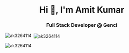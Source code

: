 <h1 align="center">Hi 👋, I'm Amit Kumar</h1>
<h3 align="center">Full Stack Developer @ Genci</h3>

<p><img align="left" src="https://github-readme-stats.vercel.app/api/top-langs?username=ak3264114&show_icons=true&locale=en&layout=compact" alt="ak3264114" /></p>

<p>&nbsp;<img align="center" src="https://github-readme-stats.vercel.app/api?username=ak3264114&show_icons=true&locale=en" alt="ak3264114" /></p>

<p><img align="center" src="https://github-readme-streak-stats.herokuapp.com/?user=ak3264114&" alt="ak3264114" /></p>
